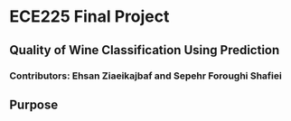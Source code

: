 # ECE225 Final Project

## Quality of Wine Classification Using Prediction

### Contributors: Ehsan Ziaeikajbaf and Sepehr Foroughi Shafiei


## Purpose 
